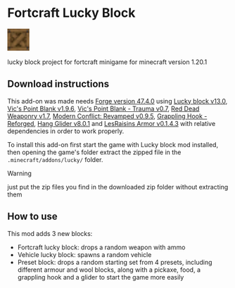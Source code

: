 # Fortcraft Lucky Block
<img src="fortcraft_lucky_block/assets/lucky/textures/block/fortcraft_lucky_block.png" alt="Logo" width="50" height="50">

lucky block project for fortcraft minigame for minecraft version 1.20.1

## Download instructions

This add-on was made needs [Forge version 47.4.0](https://files.minecraftforge.net/net/minecraftforge/forge/index_1.20.1.html) using [Lucky block v13.0](https://www.curseforge.com/minecraft/mc-mods/lucky-block/files/4817267), [Vic's Point Blank v1.9.6](https://www.curseforge.com/minecraft/mc-mods/vics-point-blank/files/6012485), [Vic's Point Blank - Trauma v0.7](https://www.curseforge.com/minecraft/customization/vics-point-blank-trauma/files/6471350), [Red Dead Weaponry v1.7](https://www.curseforge.com/minecraft/customization/red-dead-weaponry/files/6024417), [Modern Conflict: Revamped v0.9.5](https://www.curseforge.com/minecraft/customization/modern-conflict-rearmed/files/6560829), [Grappling Hook - Reforged](https://www.curseforge.com/minecraft/mc-mods/grappling-hook-mod-reforged/files/6028357), [Hang Glider v8.0.1](https://www.curseforge.com/minecraft/mc-mods/hang-glider/files/4710223) and [LesRaisins Armor v0.1.4.3](https://www.curseforge.com/minecraft/mc-mods/lesraisins-armor/files/5686783) with relative dependencies in order to work properly.

To install this add-on first start the game with Lucky block mod installed, then opening the game's folder extract the zipped file in the `.minecraft/addons/lucky/` folder.

>[!WARNING]
>just put the zip files you find in the downloaded zip folder without extracting them

## How to use

This mod adds 3 new blocks: 
- Fortcraft lucky block: drops a random weapon with ammo
- Vehicle lucky block: spawns a random vehicle
- Preset block: drops a random starting set from 4 presets, including different armour and wool blocks, along with a pickaxe, food, a grappling hook and a glider to start the game more easily
